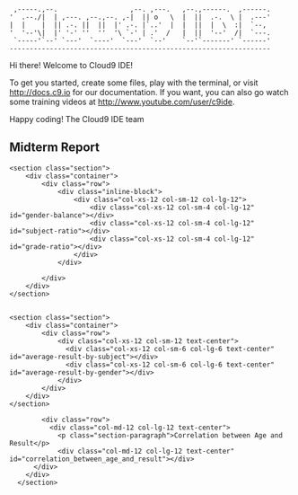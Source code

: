 
     ,-----.,--.                  ,--. ,---.   ,--.,------.  ,------.
    '  .--./|  | ,---. ,--.,--. ,-|  || o   \  |  ||  .-.  \ |  .---'
    |  |    |  || .-. ||  ||  |' .-. |`..'  |  |  ||  |  \  :|  `--, 
    '  '--'\|  |' '-' ''  ''  '\ `-' | .'  /   |  ||  '--'  /|  `---.
     `-----'`--' `---'  `----'  `---'  `--'    `--'`-------' `------'
    ----------------------------------------------------------------- 


Hi there! Welcome to Cloud9 IDE!

To get you started, create some files, play with the terminal,
or visit http://docs.c9.io for our documentation.
If you want, you can also go watch some training videos at
http://www.youtube.com/user/c9ide.

Happy coding!
The Cloud9 IDE team



<main class="container">
    <section class="section">
        <div class="row">
        <div class="col-xs-12 col-sm-12 text-center">
            <h1 class="section-heading">Midterm Report</h1>
        </div>
    </div>
    </section>
    
    <section class="section">
        <div class="container">
            <div class="row">
                <div class="inline-block">
                    <div class="col-xs-12 col-sm-12 col-lg-12">
                        <div class="col-xs-12 col-sm-4 col-lg-12" id="gender-balance"></div>
                        <div class="col-xs-12 col-sm-4 col-lg-12" id="subject-ratio"></div>
                        <div class="col-xs-12 col-sm-4 col-lg-12" id="grade-ratio"></div>
                    </div>    
                </div>
            
            </div>
        </div>
    </section>
    
    
    <section class="section">
        <div class="container">
            <div class="row">
                <div class="col-xs-12 col-sm-12 text-center">
                  <div class="col-xs-12 col-sm-6 col-lg-6 text-center" id="average-result-by-subject"></div>
                  <div class="col-xs-12 col-sm-6 col-lg-6 text-center" id="average-result-by-gender"></div>
                </div>
            </div>  
        </div>
    </section>
    
   <div class="hidden-xs hidden-sm">
       <section class="section">
          <div class="container">
            
            <div class="row">
              <div class="col-md-12 col-lg-12 text-center">
                <p class="section-paragraph">Correlation between Age and Result</p>
                <div class="col-md-12 col-lg-12 text-center" id="correlation_between_age_and_result"></div>
          </div>
        </div>
      </section>

   </div>